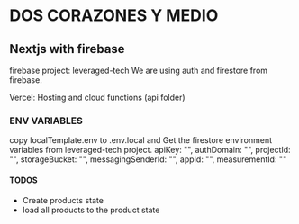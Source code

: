 # DOS CORAZONES Y MEDIO 

## Nextjs with firebase

firebase project: leveraged-tech
We are using auth and firestore from firebase.

Vercel: Hosting and cloud functions (api folder)

### ENV VARIABLES

copy localTemplate.env to .env.local and
Get the firestore environment variables from leveraged-tech project.
apiKey: "",
authDomain: "",
projectId: "",
storageBucket: "",
messagingSenderId: "",
appId: "",
measurementId: ""

#### TODOS

- Create products state
- load all products to the product state
